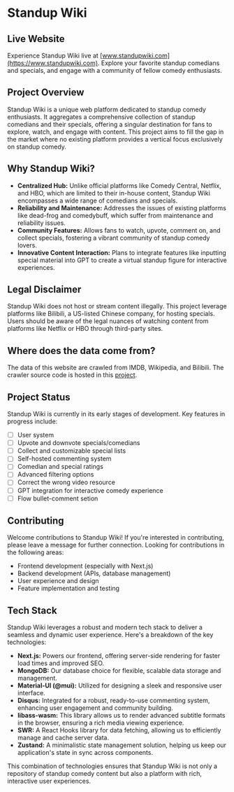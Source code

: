# Standup Wiki

## Live Website

Experience Standup Wiki live at [www.standupwiki.com](https://www.standupwiki.com). Explore your favorite standup comedians and specials, and engage with a community of fellow comedy enthusiasts.


## Project Overview

Standup Wiki is a unique web platform dedicated to standup comedy enthusiasts. It aggregates a comprehensive collection of standup comedians and their specials, offering a singular destination for fans to explore, watch, and engage with content. This project aims to fill the gap in the market where no existing platform provides a vertical focus exclusively on standup comedy.

## Why Standup Wiki?

- **Centralized Hub:** Unlike official platforms like Comedy Central, Netflix, and HBO, which are limited to their in-house content, Standup Wiki encompasses a wide range of comedians and specials.
- **Reliability and Maintenance:** Addresses the issues of existing platforms like dead-frog and comedybuff, which suffer from maintenance and reliability issues.
- **Community Features:** Allows fans to watch, upvote, comment on, and collect specials, fostering a vibrant community of standup comedy lovers.
- **Innovative Content Interaction:** Plans to integrate features like inputting special material into GPT to create a virtual standup figure for interactive experiences.

## Legal Disclaimer

Standup Wiki does not host or stream content illegally. This project leverage platforms like Bilibili, a US-listed Chinese company, for hosting specials. Users should be aware of the legal nuances of watching content from platforms like Netflix or HBO through third-party sites.

## Where does the data come from?

The data of this website are crawled from IMDB, Wikipedia, and Bilibili. The crawler source code is hosted in this [project](https://github.com/FTAndy/crawler-stand-up-wiki).

## Project Status

Standup Wiki is currently in its early stages of development. Key features in progress include:

- [ ] User system
- [ ] Upvote and downvote specials/comedians
- [ ] Collect and customizable special lists
- [ ] Self-hosted commenting system
- [ ] Comedian and special ratings
- [ ] Advanced filtering options
- [ ] Correct the wrong video resource
- [ ] GPT integration for interactive comedy experience
- [ ] Flow bullet-comment setion

## Contributing

Welcome contributions to Standup Wiki! If you're interested in contributing, please leave a message for further connection. Looking for contributions in the following areas:

- Frontend development (especially with Next.js)
- Backend development (APIs, database management)
- User experience and design
- Feature implementation and testing

## Tech Stack

Standup Wiki leverages a robust and modern tech stack to deliver a seamless and dynamic user experience. Here's a breakdown of the key technologies:

- **Next.js:** Powers our frontend, offering server-side rendering for faster load times and improved SEO.
- **MongoDB:** Our database choice for flexible, scalable data storage and management.
- **Material-UI (@mui):** Utilized for designing a sleek and responsive user interface.
- **Disqus:** Integrated for a robust, ready-to-use commenting system, enhancing user engagement and community building.
- **libass-wasm:** This library allows us to render advanced subtitle formats in the browser, ensuring a rich media viewing experience.
- **SWR:** A React Hooks library for data fetching, allowing us to efficiently manage and cache server data.
- **Zustand:** A minimalistic state management solution, helping us keep our application's state in sync across components.

This combination of technologies ensures that Standup Wiki is not only a repository of standup comedy content but also a platform with rich, interactive user experiences.
